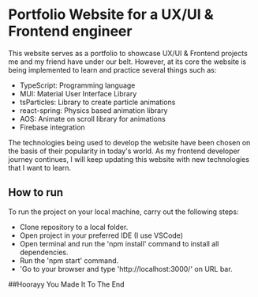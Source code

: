 # Portfolio Website for a UX/UI & Frontend engineer

This website serves as a portfolio to showcase UX/UI & Frontend projects me and my friend have under our belt. However, at its core the website is being implemented to learn and practice several things such as:
- TypeScript: Programming language
- MUI: Material User Interface Library
- tsParticles: Library to create particle animations
- react-spring: Physics based animation library
- AOS: Animate on scroll library for animations
- Firebase integration

The technologies being used to develop the website have been chosen on the basis of their popularity in today's world. As my frontend developer journey continues, I will keep updating this website with new technologies that I want to learn.

## How to run

To run the project on your local machine, carry out the following steps:
- Clone repository to a local folder.
- Open project in your preferred IDE (I use VSCode)
- Open terminal and run the 'npm install' command to install all dependencies.
- Run the 'npm start' command.
- 'Go to your browser and type 'http://localhost:3000/' on URL bar.

##Hoorayy You Made It To The End
